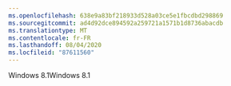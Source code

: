 ```yaml
---
ms.openlocfilehash: 638e9a83bf218933d528a03ce5e1fbcdbd298869
ms.sourcegitcommit: ad4d92dce894592a259721a1571b1d8736abacdb
ms.translationtype: MT
ms.contentlocale: fr-FR
ms.lasthandoff: 08/04/2020
ms.locfileid: "87611560"
---
```

<span data-ttu-id="bc113-101">Windows 8.1</span><span class="sxs-lookup"><span data-stu-id="bc113-101">Windows 8.1</span></span>
